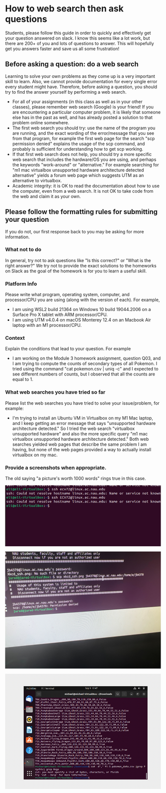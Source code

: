 # How to web search then ask questions

Students, please follow this guide in order to quickly and effectively
get your question answered on slack.
I know this seems like a lot work, but there are 200+ of you
and lots of questions to answer. This will hopefully get you answers
faster and save us all some frustration!

## Before asking a question: do a web search

Learning to solve your own problems as they come up is a very
important skill to learn.  Also, we cannot provide documentation for
every single error every student might have.  Therefore, before asking
a question, you should try to find the answer yourself by performing a
web search.

* For all of your assignments (in this class as well as in your other
  classes), please remember web search (Google) is your friend! If you
  are encountering a particular computer problem, it is likely that
  someone else has in the past as well, and has already posted a
  solution to that problem online somewhere.
* The first web search you should try: use the name of the program you
  are running, and the exact wording of the error/message that you see
  from that program, for example the first web page for the search
  "scp permission denied" explains the usage of the scp command, and
  probably is sufficient for understanding how to get scp working.
* If that first web search does not help, you should try a more
  specific web search that includes the hardware/OS you are using, and
  perhaps the keywords "work-around" or "alternative." For example
  searching for "m1 mac virtualbox unsupported hardware architecture
  detected alternative" yields a forum web page which suggests UTM as
  an alternative to virtualbox.
* Academic integrity: it is OK to read the documentation about how to
  use the computer, even from a web search. It is not OK to take code
  from the web and claim it as your own.

## Please follow the formatting rules for submitting your question

If you do not, our first response back to you may be asking for more
information.

### What not to do

In general, try not to ask questions like "Is this correct?" or "What
is the right answer?" We try not to provide the exact solutions to the
homeworks on Slack as the goal of the homework is for you to learn a
useful skill.

### Platform Info

Please write what program, operating system, computer, and
processor/CPU you are using (along with the version of each). For
example,

* I am using WSL2 build 21364 on Windows 10 build 19044.2006 on a
  Surface Pro X tablet with ARM processor/CPU.
* I am using UTM v4.0.4 on macOS Monterey 12.4 on an Macbook Air
  laptop with an M1 processor/CPU.

### Context

Explain the conditions that lead to your question. For example

* I am working on the Module 3 homework assignment, question Q03, and
  I am trying to compute the counts of secondary types of all
  Pokemon. I tried using the command "cat pokemon.csv | uniq -c" and I
  expected to see different numbers of counts, but I
  observed that all the counts are equal to 1.

### What web searches you have tried so far

Please list the web searches you have tried to solve your
issue/problem, for example:

* I'm trying to install an Ubuntu VM in Virtualbox on my M1 Mac
  laptop, and I keep getting an error message that says "unsupported
  hardware architecture detected." So I tried the web search
  "virtualbox unsupported hardware" and also the more specific query
  "m1 mac virtualbox unsupported hardware architecture detected." Both
  web searches yielded web pages that describe the same problem I am
  having, but none of the web pages provided a way to actually install
  virtualbox on my mac.

### Provide a screenshots when appropriate.

The old saying "a picture's worth 1000 words" rings true in this case.

![pic ex](ssh_could_not_resolve_hostname.png)

![pic ex](scp_permission_denied.jpg)

![pic ex](cut_list_of.png)


